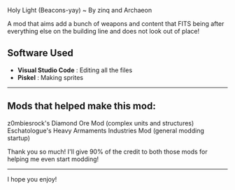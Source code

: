Holy Light (Beacons-yay) ~ By zinq and Archaeon

A mod that aims add a bunch of weapons and content that FITS being after everything else on the building line and does not look out of place!

## Software Used
- **Visual Studio Code** : Editing all the files
- **Piskel** : Making sprites

---

## Mods that helped make this mod:

z0mbiesrock's Diamond Ore Mod (complex units and structures)
Eschatologue's Heavy Armaments Industries Mod (general modding startup)

Thank you so much! I'll give 90% of the credit to both those mods for helping me even start modding!

---


I hope you enjoy! 

